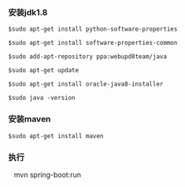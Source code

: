 ### 安装jdk1.8

    $sudo apt-get install python-software-properties
    
    $sudo apt-get install software-properties-common
    
    $sudo add-apt-repository ppa:webupd8team/java
    
    $sudo apt-get update
    
    $sudo apt-get install oracle-java8-installer
    
    $sudo java -version

### 安装maven

    $sudo apt-get install maven

### 执行

    mvn spring-boot:run
